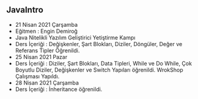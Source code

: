 ## JavaIntro
- 21 Nisan 2021 Çarşamba
- Eğitmen : Engin Demiroğ
- Java Nitelikli Yazılım Geliştirici Yetiştirme Kampı
- Ders İçeriği : Değişkenler, Şart Blokları, Diziler, Döngüler, Değer ve Referans Tipler Öğrenildi. 
- 25 Nisan 2021 Pazar
- Ders İçeriği : Diziler, Şart Blokları, Data Tipleri, While ve Do While, Çok Boyutlu Diziler, Değişkenler ve Switch Yapıları öğrenildi. WrokShop Çalışması Yapıldı.
- 28 Nisan 2021 Çarşamba
- Ders İçeriği : İnheritance öğrenildi.
